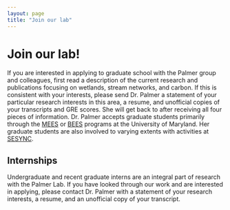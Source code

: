 ```yaml
---
layout: page
title: "Join our lab"
---
```


# Join our lab!

If you are interested in applying to graduate school with the Palmer group and colleagues, first read a description of the current research and publications focusing on wetlands, stream networks, and carbon. If this is consistent with your interests, please send Dr. Palmer a statement of your particular research interests in this area, a resume, and unofficial copies of your transcripts and GRE scores. She will get back to after receiving all four pieces of information. Dr. Palmer accepts graduate students primarily through the [MEES](http://mees.umd.edu/) or [BEES](http://www.bisi.umd.edu/bees/) programs at the University of Maryland. Her graduate students are also involved to varying extents with activities at [SESYNC](https://sesync.org/).

## Internships

Undergraduate and recent graduate interns are an integral part of research with the Palmer Lab. If you have looked through our work and are interested in applying, please contact Dr. Palmer with a statement of your research interests, a resume, and an unofficial copy of your transcript. 
